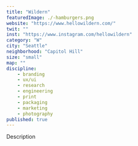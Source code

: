 ```yaml
---
title: "Wildern"
featuredImage: ./-hamburgers.png
website: "https://www.hellowildern.com/"
twit: ""
inst: "https://www.instagram.com/hellowildern"
category: "W"
city: "Seattle"
neighborhood: "Capitol Hill"
size: "small"
map: ""
discipline:
    - branding
    - ux/ui
    - research
    - engineering
    - print
    - packaging
    - marketing
    - photography
published: true
---
```


Description
